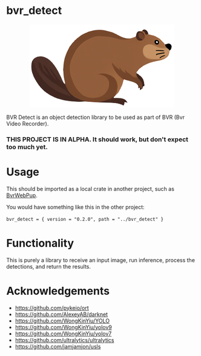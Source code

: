 # bvr_detect

<div style="text-align: center;">
  <img alt="BVR Chirp Logo" src="logo.png" width="380" />
</div>


BVR Detect is an object detection library to be used as part of BVR (Bvr Video Recorder).

### THIS PROJECT IS IN ALPHA. It should work, but don't expect too much yet.

# Usage

This should be imported as a local crate in another project, such as [BvrWebPup](https://github.com/CeeBeeEh/bvr_web_pup). 

You would have something like this in the other project: 

`bvr_detect = { version = "0.2.0", path = "../bvr_detect" }`

# Functionality

This is purely a library to receive an input image, run inference, process the detections, and return the results.

# Acknowledgements 

- https://github.com/pykeio/ort
- https://github.com/AlexeyAB/darknet
- https://github.com/WongKinYiu/YOLO
- https://github.com/WongKinYiu/yolov9
- https://github.com/WongKinYiu/yolov7
- https://github.com/ultralytics/ultralytics
- https://github.com/jamjamjon/usls
